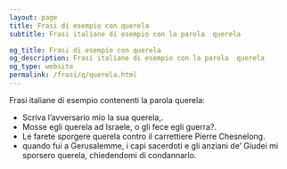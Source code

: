 ```yaml
---
layout: page
title: Frasi di esempio con querela 
subtitle: Frasi italiane di esempio con la parola  querela

og_title: Frasi di esempio con querela 
og_description: Frasi italiane di esempio con la parola  querela
og_type: website
permalink: /frasi/q/querela.html
---
```


Frasi italiane di esempio contenenti la parola querela:


- Scriva l’avversario mio la sua querela,.
- Mosse egli querela ad Israele, o gli fece egli guerra?.
- Le farete sporgere querela contro il carrettiere Pierre Chesnelong.
- quando fui a Gerusalemme, i capi sacerdoti e gli anziani de’ Giudei mi sporsero querela, chiedendomi di condannarlo.
